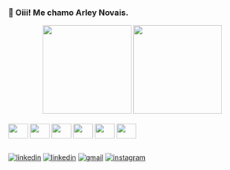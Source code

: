 ### 👋 Oiii! Me chamo Arley Novais.

<div align="center">
  <img height="180em" src="https://github-readme-stats.vercel.app/api?username=novaisarley&show_icons=true&theme=algolia&include_all_commits=true&count_private=true"/>
  <img height="180em" src="https://github-readme-stats.vercel.app/api/top-langs/?username=novaisarley&layout=compact&langs_count=6&theme=algolia"/>
</div>

<div style="display: inline_block"><br>
  <img align="center" height="30" width="40" src="https://cdn.jsdelivr.net/gh/devicons/devicon/icons/java/java-original.svg" />
  <img align="center" height="30" width="40" src="https://cdn.jsdelivr.net/gh/devicons/devicon/icons/kotlin/kotlin-original.svg" />
  <img align="center" height="30" width="40" src="https://cdn.jsdelivr.net/gh/devicons/devicon/icons/androidstudio/androidstudio-original.svg" />
  <img align="center" height="30" width="40" src="https://cdn.jsdelivr.net/gh/devicons/devicon/icons/firebase/firebase-plain-wordmark.svg" />
  <img align="center" height="30" width="40" src="https://cdn.jsdelivr.net/gh/devicons/devicon/icons/c/c-original.svg" />
  <img align="center" height="30" width="40" src="https://cdn.jsdelivr.net/gh/devicons/devicon/icons/cplusplus/cplusplus-original.svg" />
  
</div>
  
##

[![linkedin](https://img.shields.io/badge/linktree-39E09B?style=for-the-badge&logo=linktree&logoColor=white)](https://linktr.ee/arleynovais)
[![linkedin](https://img.shields.io/badge/LinkedIn-0077B5?style=for-the-badge&logo=linkedin&logoColor=white)](https://www.linkedin.com/in/arley-novais/)
[![gmail](https://img.shields.io/badge/Gmail-D14836?style=for-the-badge&logo=gmail&logoColor=white)](<mailto:nascimentoarle@gmail.com>)
[![instagram](https://img.shields.io/badge/Instagram-E4405F?style=for-the-badge&logo=instagram&logoColor=white)](https://www.instagram.com/so.umprogramador/)
